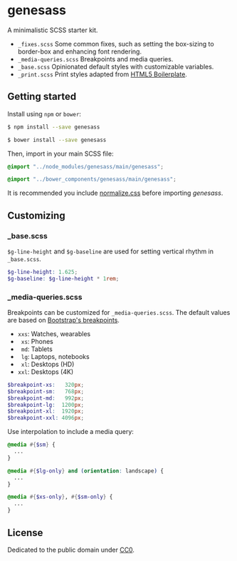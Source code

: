# genesass

A minimalistic SCSS starter kit.

- `_fixes.scss` Some common fixes, such as setting the box-sizing to border-box and enhancing font rendering.
- `_media-queries.scss` Breakpoints and media queries.
- `_base.scss` Opinionated default styles with customizable variables.
- `_print.scss` Print styles adapted from [HTML5 Boilerplate](https://github.com/h5bp/html5-boilerplate/blob/master/src/css/main.css).


## Getting started

Install using `npm` or `bower`:

```sh
$ npm install --save genesass
```

```sh
$ bower install --save genesass
```

Then, import in your main SCSS file:

```scss
@import "../node_modules/genesass/main/genesass";
```

```scss
@import "../bower_components/genesass/main/genesass";
```

It is recommended you include [normalize.css](https://github.com/necolas/normalize.css) before importing *genesass*.


## Customizing

### \_base.scss

`$g-line-height` and `$g-baseline` are used for setting vertical rhythm in `_base.scss`.

```scss
$g-line-height: 1.625;
$g-baseline: $g-line-height * 1rem;
```

### \_media-queries.scss

Breakpoints can be customized for `_media-queries.scss`. The default values are based on [Bootstrap's breakpoints](http://getbootstrap.com/css/#responsive-utilities).

- `xxs`: Watches, wearables
- ` xs`: Phones
- ` md`: Tablets
- ` lg`: Laptops, notebooks
- ` xl`: Desktops (HD)
- `xxl`: Desktops (4K)

```scss
$breakpoint-xs:   320px;
$breakpoint-sm:   768px;
$breakpoint-md:   992px;
$breakpoint-lg:  1200px;
$breakpoint-xl:  1920px;
$breakpoint-xxl: 4096px;
```

Use interpolation to include a media query:

```scss
@media #{$sm} {
  ...
}
```

```scss
@media #{$lg-only} and (orientation: landscape) {
  ...
}
```

```scss
@media #{$xs-only}, #{$sm-only} {
  ...
}
```


## License

Dedicated to the public domain under [CC0](https://github.com/aguynamedruchir/genesass/blob/master/LICENSE).
